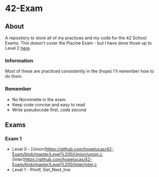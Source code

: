 # 42-Exam

## About
A repository to store all of my practices and my code for the 42 School Exams. This doesn't cover the Piscine Exam - but I have done those up to Level 2 [here](https://github.com/hopelucas/42-Piscine-Projects/tree/main/Exam).

### Information
Most of these are practiced consistently in the (hope) I'll remember how to do them.

### Remember
- No Norminette in the exam
- Keep code concise and easy to read
- Write pseudocode first, code second

## Exams

### Exam 1
- Level 0 - [Union]https://github.com/hopelucas/42-Exam/blob/master/Level%200/Union/union.c, [Inter]https://github.com/hopelucas/42-Exam/blob/master/Level%200/Inter/inter.c
- Level 1 - Printf, Get_Next_line
